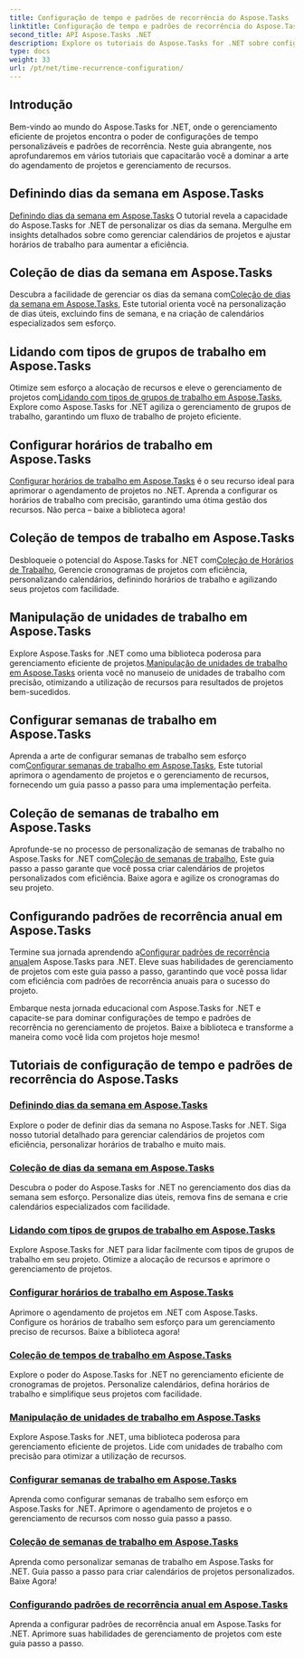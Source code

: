 ```yaml
---
title: Configuração de tempo e padrões de recorrência do Aspose.Tasks
linktitle: Configuração de tempo e padrões de recorrência do Aspose.Tasks
second_title: API Aspose.Tasks .NET
description: Explore os tutoriais do Aspose.Tasks for .NET sobre configuração de tempo e padrões de recorrência. Gerencie calendários sem esforço, personalize horários de trabalho e otimize o agendamento de projetos.
type: docs
weight: 33
url: /pt/net/time-recurrence-configuration/
---
```

## Introdução

Bem-vindo ao mundo do Aspose.Tasks for .NET, onde o gerenciamento eficiente de projetos encontra o poder de configurações de tempo personalizáveis e padrões de recorrência. Neste guia abrangente, nos aprofundaremos em vários tutoriais que capacitarão você a dominar a arte do agendamento de projetos e gerenciamento de recursos.

## Definindo dias da semana em Aspose.Tasks
[Definindo dias da semana em Aspose.Tasks](./defining-weekdays/) O tutorial revela a capacidade do Aspose.Tasks for .NET de personalizar os dias da semana. Mergulhe em insights detalhados sobre como gerenciar calendários de projetos e ajustar horários de trabalho para aumentar a eficiência.

## Coleção de dias da semana em Aspose.Tasks
Descubra a facilidade de gerenciar os dias da semana com[Coleção de dias da semana em Aspose.Tasks](./weekday-collection/), Este tutorial orienta você na personalização de dias úteis, excluindo fins de semana, e na criação de calendários especializados sem esforço.

## Lidando com tipos de grupos de trabalho em Aspose.Tasks
 Otimize sem esforço a alocação de recursos e eleve o gerenciamento de projetos com[Lidando com tipos de grupos de trabalho em Aspose.Tasks](./workgroup-types/), Explore como Aspose.Tasks for .NET agiliza o gerenciamento de grupos de trabalho, garantindo um fluxo de trabalho de projeto eficiente.

## Configurar horários de trabalho em Aspose.Tasks
[Configurar horários de trabalho em Aspose.Tasks](./working-times/) é o seu recurso ideal para aprimorar o agendamento de projetos no .NET. Aprenda a configurar os horários de trabalho com precisão, garantindo uma ótima gestão dos recursos. Não perca – baixe a biblioteca agora!

## Coleção de tempos de trabalho em Aspose.Tasks
 Desbloqueie o potencial do Aspose.Tasks for .NET com[Coleção de Horários de Trabalho](./working-time-collection/), Gerencie cronogramas de projetos com eficiência, personalizando calendários, definindo horários de trabalho e agilizando seus projetos com facilidade.

## Manipulação de unidades de trabalho em Aspose.Tasks
Explore Aspose.Tasks for .NET como uma biblioteca poderosa para gerenciamento eficiente de projetos.[Manipulação de unidades de trabalho em Aspose.Tasks](./work-units/) orienta você no manuseio de unidades de trabalho com precisão, otimizando a utilização de recursos para resultados de projetos bem-sucedidos.

## Configurar semanas de trabalho em Aspose.Tasks
 Aprenda a arte de configurar semanas de trabalho sem esforço com[Configurar semanas de trabalho em Aspose.Tasks](./configuring-workweeks/), Este tutorial aprimora o agendamento de projetos e o gerenciamento de recursos, fornecendo um guia passo a passo para uma implementação perfeita.

## Coleção de semanas de trabalho em Aspose.Tasks
 Aprofunde-se no processo de personalização de semanas de trabalho no Aspose.Tasks for .NET com[Coleção de semanas de trabalho](./workweek-collection/), Este guia passo a passo garante que você possa criar calendários de projetos personalizados com eficiência. Baixe agora e agilize os cronogramas do seu projeto.

## Configurando padrões de recorrência anual em Aspose.Tasks
 Termine sua jornada aprendendo a[Configurar padrões de recorrência anual](./yearly-recurrence-patterns/)em Aspose.Tasks para .NET. Eleve suas habilidades de gerenciamento de projetos com este guia passo a passo, garantindo que você possa lidar com eficiência com padrões de recorrência anuais para o sucesso do projeto.

Embarque nesta jornada educacional com Aspose.Tasks for .NET e capacite-se para dominar configurações de tempo e padrões de recorrência no gerenciamento de projetos. Baixe a biblioteca e transforme a maneira como você lida com projetos hoje mesmo!
## Tutoriais de configuração de tempo e padrões de recorrência do Aspose.Tasks
### [Definindo dias da semana em Aspose.Tasks](./defining-weekdays/)
Explore o poder de definir dias da semana no Aspose.Tasks for .NET. Siga nosso tutorial detalhado para gerenciar calendários de projetos com eficiência, personalizar horários de trabalho e muito mais.
### [Coleção de dias da semana em Aspose.Tasks](./weekday-collection/)
Descubra o poder do Aspose.Tasks for .NET no gerenciamento dos dias da semana sem esforço. Personalize dias úteis, remova fins de semana e crie calendários especializados com facilidade.
### [Lidando com tipos de grupos de trabalho em Aspose.Tasks](./workgroup-types/)
Explore Aspose.Tasks for .NET para lidar facilmente com tipos de grupos de trabalho em seu projeto. Otimize a alocação de recursos e aprimore o gerenciamento de projetos.
### [Configurar horários de trabalho em Aspose.Tasks](./working-times/)
Aprimore o agendamento de projetos em .NET com Aspose.Tasks. Configure os horários de trabalho sem esforço para um gerenciamento preciso de recursos. Baixe a biblioteca agora!
### [Coleção de tempos de trabalho em Aspose.Tasks](./working-time-collection/)
Explore o poder do Aspose.Tasks for .NET no gerenciamento eficiente de cronogramas de projetos. Personalize calendários, defina horários de trabalho e simplifique seus projetos com facilidade.
### [Manipulação de unidades de trabalho em Aspose.Tasks](./work-units/)
Explore Aspose.Tasks for .NET, uma biblioteca poderosa para gerenciamento eficiente de projetos. Lide com unidades de trabalho com precisão para otimizar a utilização de recursos.
### [Configurar semanas de trabalho em Aspose.Tasks](./configuring-workweeks/)
Aprenda como configurar semanas de trabalho sem esforço em Aspose.Tasks for .NET. Aprimore o agendamento de projetos e o gerenciamento de recursos com nosso guia passo a passo.
### [Coleção de semanas de trabalho em Aspose.Tasks](./workweek-collection/)
Aprenda como personalizar semanas de trabalho em Aspose.Tasks for .NET. Guia passo a passo para criar calendários de projetos personalizados. Baixe Agora!
### [Configurando padrões de recorrência anual em Aspose.Tasks](./yearly-recurrence-patterns/)
Aprenda a configurar padrões de recorrência anual em Aspose.Tasks for .NET. Aprimore suas habilidades de gerenciamento de projetos com este guia passo a passo.